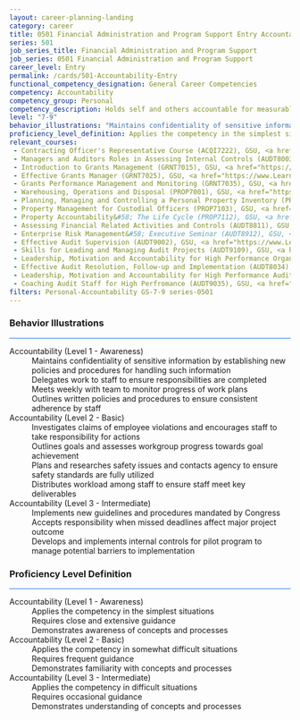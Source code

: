 ```yaml
---
layout: career-planning-landing
category: career
title: 0501 Financial Administration and Program Support Entry Accountability
series: 501
job_series_title: Financial Administration and Program Support
job_series: 0501 Financial Administration and Program Support
career_level: Entry
permalink: /cards/501-Accountability-Entry
functional_competency_designation: General Career Competencies
competency: Accountability
competency_group: Personal
competency_description: Holds self and others accountable for measurable high-quality, timely, and cost-effective results; determines objectives, sets priorities, and delegates work; accepts responsibility for mistakes; complies with established control systems and rules.
level: "7-9"
behavior_illustrations: "Maintains confidentiality of sensitive information by establishing new policies and procedures for handling such information ? Delegates work to staff to ensure responsibilities are completed ? Meets weekly with team to monitor progress of work plans ? Outlines written policies and procedures to ensure consistent adherence by staff ? Investigates claims of employee violations and encourages staff to take responsibility for actions ? Outlines goals and assesses workgroup progress towards goal achievement ? Plans and researches safety issues and contacts agency to ensure safety standards are fully utilized ? Distributes workload among staff to ensure staff meet key deliverables ? Implements new guidelines and procedures mandated by Congress ? Accepts responsibility when missed deadlines affect major project outcome ? Develops and implements internal controls for pilot program to manage potential barriers to implementation"
proficiency_level_definition: Applies the competency in the simplest situations ? Requires close and extensive guidance ? Demonstrates awareness of concepts and processes ? Applies the competency in somewhat difficult situations ? Requires frequent guidance ? Demonstrates familiarity with concepts and processes  ? Applies the competency in difficult situations ? Requires occasional guidance ? Demonstrates understanding of concepts and processes
relevant_courses: 
 - Contracting Officer's Representative Course (ACQI7222), GSU, <a href="https://www.LearnAtGSUSA.com/ACQI7222">https://www.LearnAtGSUSA.com/ACQI7222</a>
 - Managers and Auditors Roles in Assessing Internal Controls (AUDT8003), GSU, <a href="https://www.LearnAtGSUSA.com/AUDT8003">https://www.LearnAtGSUSA.com/AUDT8003</a>
 - Introduction to Grants Management (GRNT7015), GSU, <a href="https://www.LearnAtGSUSA.com/GRNT7015">https://www.LearnAtGSUSA.com/GRNT7015</a>
 - Effective Grants Manager (GRNT7025), GSU, <a href="https://www.LearnAtGSUSA.com/GRNT7025">https://www.LearnAtGSUSA.com/GRNT7025</a>
 - Grants Performance Management and Monitoring (GRNT7035), GSU, <a href="https://www.LearnAtGSUSA.com/GRNT7035">https://www.LearnAtGSUSA.com/GRNT7035</a>
 - Warehousing, Operations and Disposal (PROP7001), GSU, <a href="https://www.LearnAtGSUSA.com/PROP7001">https://www.LearnAtGSUSA.com/PROP7001</a>
 - Planning, Managing and Controlling a Personal Property Inventory (PROP7013), GSU, <a href="https://www.LearnAtGSUSA.com/PROP7001">https://www.LearnAtGSUSA.com/PROP7001</a>
 - Property Management for Custodial Officers (PROP7103), GSU, <a href="https://www.LearnAtGSUSA.com/PROP7013">https://www.LearnAtGSUSA.com/PROP7013</a>
 - Property Accountability&#58; The Life Cycle (PROP7112), GSU, <a href="https://www.LearnAtGSUSA.com/PROP7112">https://www.LearnAtGSUSA.com/PROP7112</a>
 - Assessing Financial Related Activities and Controls (AUDT8811), GSU, <a href="https://www.LearnAtGSUSA.com/AUDT8811">https://www.LearnAtGSUSA.com/AUDT8811</a>
 - Enterprise Risk Management&#58; Executive Seminar (AUDT8912), GSU, <a href="https://www.LearnAtGSUSA.com/AUDT8912">https://www.LearnAtGSUSA.com/AUDT8912</a>
 - Effective Audit Supervision (AUDT9002), GSU, <a href="https://www.LearnAtGSUSA.com/AUDT9002">https://www.LearnAtGSUSA.com/AUDT9002</a>
 - Skills for Leading and Managing Audit Projects (AUDT9109), GSU, <a href="https://www.LearnAtGSUSA.com/AUDT9109">https://www.LearnAtGSUSA.com/AUDT9109</a>
 - Leadership, Motivation and Accountability for High Performance Organizations (LEAD9020), GSU, <a href="https://www.LearnAtGSUSA.com/LEAD9020">https://www.LearnAtGSUSA.com/LEAD9020</a>
 - Effective Audit Resolution, Follow-up and Implementation (AUDT8034), GSU, <a href="https://www.LearnAtGSUSA.com/AUDT8034">https://www.LearnAtGSUSA.com/AUDT8034</a>
 - Leadership, Motivation and Accountability for High Performance Audit Organizations (AUDT9010), GSU, <a href="https://www.LearnAtGSUSA.com/AUDT9010">https://www.LearnAtGSUSA.com/AUDT9010</a>
 - Coaching Audit Staff for High Perfromance (AUDT9035), GSU, <a href="https://www.LearnAtGSUSA.com/AUDT9035">https://www.LearnAtGSUSA.com/AUDT9035</a>
filters: Personal-Accountability GS-7-9 series-0501
---
```


<div class="desktop:grid-col-6 margin-y-3">
  <div class="border-top-2 bg-white padding-3 shadow-5 height-full members-hover border-1px button-border border-top-blue radius-lg card-text-color">
    <h3>Behavior Illustrations</h3>
    <hr style="background-color: #1b74e0 !important;"/>
    <dl class="text-base card-content-color"><dt>Accountability (Level 1 - Awareness)</dt><dd>Maintains confidentiality of sensitive information by establishing new policies and procedures for handling such information </dd><dd> Delegates work to staff to ensure responsibilities are completed </dd><dd> Meets weekly with team to monitor progress of work plans </dd><dd> Outlines written policies and procedures to ensure consistent adherence by staff</dd><dt>Accountability (Level 2 - Basic)</dt><dd>Investigates claims of employee violations and encourages staff to take responsibility for actions </dd><dd> Outlines goals and assesses workgroup progress towards goal achievement </dd><dd> Plans and researches safety issues and contacts agency to ensure safety standards are fully utilized </dd><dd> Distributes workload among staff to ensure staff meet key deliverables</dd><dt>Accountability (Level 3 - Intermediate)</dt><dd>Implements new guidelines and procedures mandated by Congress </dd><dd> Accepts responsibility when missed deadlines affect major project outcome </dd><dd> Develops and implements internal controls for pilot program to manage potential barriers to implementation</dd></dl>
  </div>
</div>
<div class="desktop:grid-col-6 margin-y-3">
  <div class="border-top-2 bg-white padding-3 shadow-5 height-full members-hover border-1px button-border border-top-blue radius-lg card-text-color">
    <h3>Proficiency Level Definition</h3>
     <hr style="background-color: #1b74e0 !important;"/>
    <dl class="text-base card-content-color"><dt>Accountability (Level 1 - Awareness)</dt><dd>Applies the competency in the simplest situations </dd><dd> Requires close and extensive guidance </dd><dd> Demonstrates awareness of concepts and processes</dd><dt>Accountability (Level 2 - Basic)</dt><dd>Applies the competency in somewhat difficult situations </dd><dd> Requires frequent guidance </dd><dd> Demonstrates familiarity with concepts and processes </dd><dt>Accountability (Level 3 - Intermediate)</dt><dd>Applies the competency in difficult situations </dd><dd> Requires occasional guidance </dd><dd> Demonstrates understanding of concepts and processes</dd></dl>
  </div>
</div>